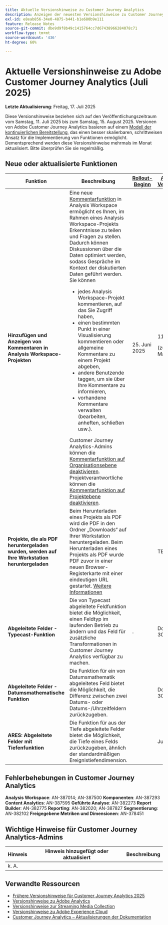 ```yaml
---
title: Aktuelle Versionshinweise zu Customer Journey Analytics
description: Anzeigen der neuesten Versionshinweise zu Customer Journey Analytics
exl-id: e8eab856-34e0-4875-b441-b1e680b9e111
feature: Release Notes
source-git-commit: dbe9d9f8b49c1415764cc7d67438966284078c71
workflow-type: tm+mt
source-wordcount: '436'
ht-degree: 60%

---
```


# Aktuelle Versionshinweise zu Adobe Customer Journey Analytics (Juli 2025)

**Letzte Aktualisierung**: Freitag, 17. Juli 2025


Diese Versionshinweise beziehen sich auf den Veröffentlichungszeitraum vom Samstag, 11. Juli 2025 bis zum Samstag, 15. August 2025. Versionen von Adobe Customer Journey Analytics basieren auf einem [Modell der kontinuierlichen Bereitstellung](releases.md), das einen besser skalierbaren, schrittweisen Ansatz für die Implementierung von Funktionen ermöglicht. Dementsprechend werden diese Versionshinweise mehrmals im Monat aktualisiert. Bitte überprüfen Sie sie regelmäßig.

## Neue oder aktualisierte Funktionen

| Funktion | Beschreibung | [Rollout-Beginn](releases.md) | [Allgemeine Verfügbarkeit](releases.md) |
| ----------- | ---------- | ------- | ---- |
| **Hinzufügen und Anzeigen von Kommentaren in Analysis Workspace-Projekten** | Eine neue [Kommentarfunktion](https://experienceleague.adobe.com/de/docs/analytics-platform/using/cja-workspace/build-workspace-project/comment-projects) in Analysis Workspace ermöglicht es Ihnen, im Rahmen eines Analysis Workspace-Projekts Erkenntnisse zu teilen und Fragen zu stellen. Dadurch können Diskussionen über die Daten optimiert werden, sodass Gespräche im Kontext der diskutierten Daten geführt werden. Sie können <ul><li>jedes Analysis Workspace-Projekt kommentieren, auf das Sie Zugriff haben,</li><li>einen bestimmten Punkt in einer Visualisierung kommentieren oder allgemeine Kommentare zu einem Projekt abgeben,</li><li>andere Benutzende taggen, um sie über Ihre Kommentare zu informieren,</li><li>vorhandene Kommentare verwalten (bearbeiten, anheften, schließen usw.).</li></ul>Customer Journey Analytics-Admins können die [Kommentarfunktion auf Organisationsebene deaktivieren](https://experienceleague.adobe.com/de/docs/analytics-platform/using/cja-workspace/user-preferences#ims-organization-preferences). Projektverantwortliche können die [Kommentarfunktion auf Projektebene deaktivieren](https://experienceleague.adobe.com/de/docs/analytics-platform/using/cja-workspace/build-workspace-project/create-projects). | &#x200B;25. Juni 2025 | &#x200B;11. Juli 2025 <p>(zuvor: 29. Mai 2025)</p> |
| **Projekte, die als PDF heruntergeladen wurden, werden auf Ihre Workstation heruntergeladen** | Beim Herunterladen eines Projekts als PDF wird die PDF in den Ordner „Downloads“ auf Ihrer Workstation heruntergeladen. Beim Herunterladen eines Projekts als PDF wurde PDF zuvor in einer neuen Browser-Registerkarte mit einer eindeutigen URL gestartet. [Weitere Informationen](https://experienceleague.adobe.com/de/docs/analytics-platform/using/cja-workspace/export/download-send) | | TBD |
| **Abgeleitete Felder - Typecast-Funktion** | Die von Typecast abgeleitete Feldfunktion bietet die Möglichkeit, einen Feldtyp im laufenden Betrieb zu ändern und das Feld für zusätzliche Transformationen in Customer Journey Analytics verfügbar zu machen. | . | Donnerstag, 30. Juli 2025 |
| **Abgeleitete Felder - Datumsmathematische Funktion** | Die Funktion für ein von Datumsmathematik abgeleitetes Feld bietet die Möglichkeit, die Differenz zwischen zwei Datums- oder Datums-/Uhrzeitfeldern zurückzugeben. | | Donnerstag, 30. Juli 2025 |
| **ARES: Abgeleitete Felder mit Tiefenfunktion** | Die Funktion für aus der Tiefe abgeleitete Felder bietet die Möglichkeit, die Tiefe eines Felds zurückzugeben, ähnlich der standardmäßigen Ereignistiefendimension. |  | Juli 30,2025 |

## Fehlerbehebungen in Customer Journey Analytics

**Analysis Workspace**: AN-387014; AN-387500
**Komponenten**: AN-387293
**Content Analytics**: AN-387595
**Geführte Analyse**: AN-382273
**Report Builder**: AN-382775
**Reporting**: AN-382020; AN-387827
**Segmentierung**: AN-382102
**Freigegebene Metriken und Dimensionen**: AN-378451


## Wichtige Hinweise für Customer Journey Analytics-Admins

| Hinweis | Hinweis hinzugefügt oder aktualisiert | Beschreibung |
| --- | --- | --- |
| k. A. | | |

## Verwandte Ressourcen

* [Frühere Versionshinweise für Customer Journey Analytics 2025](/help/release-notes/2025.md)
* [Versionshinweise zu Adobe Analytics](https://experienceleague.adobe.com/docs/analytics/release-notes/latest.html?lang=de)
* [Versionshinweise zur Streaming Media Collection](https://experienceleague.adobe.com/docs/media-analytics/using/additional-resources/release-notes.html?lang=de)
* [Versionshinweise zu Adobe Experience Cloud](https://experienceleague.adobe.com/docs/release-notes/experience-cloud/current.html?lang=de)
* [Customer Journey Analytics – Aktualisierungen der Dokumentation](/help/release-notes/doc-changes.md)
